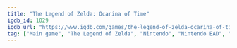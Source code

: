 ```yaml
---
title: "The Legend of Zelda: Ocarina of Time"
igdb_id: 1029
igdb_url: "https://www.igdb.com/games/the-legend-of-zelda-ocarina-of-time"
tag: ["Main game", "The Legend of Zelda", "Nintendo", "Nintendo EAD", "Gradiente", "iQue", "Role-playing (RPG)", "Adventure", "Single player", "Third person", "Action", "Fantasy", "Sandbox", "Open world"]
---
```

